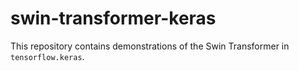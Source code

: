 # swin-transformer-keras

This repository contains demonstrations of the Swin Transformer in `tensorflow.keras`.


